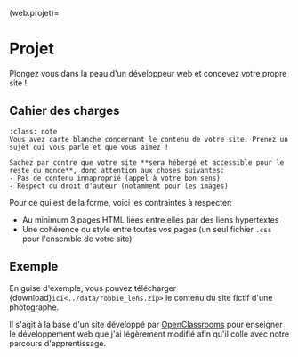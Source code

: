 (web.projet)=

# Projet

Plongez vous dans la peau d'un développeur web et concevez votre propre site !

## Cahier des charges

```{admonition} Liberté et créativité
:class: note
Vous avez carte blanche concernant le contenu de votre site. Prenez un sujet qui vous parle et que vous aimez !

Sachez par contre que votre site **sera hébergé et accessible pour le reste du monde**, donc attention aux choses suivantes:
- Pas de contenu innaproprié (appel à votre bon sens)
- Respect du droit d'auteur (notamment pour les images)
```

Pour ce qui est de la forme, voici les contraintes à respecter:

- Au minimum 3 pages HTML liées entre elles par des liens hypertextes
- Une cohérence du style entre toutes vos pages (un seul fichier `.css` pour l'ensemble de votre site)

## Exemple

En guise d'exemple, vous pouvez télécharger {download}`ici<../data/robbie_lens.zip>` le contenu du site fictif d'une photographe.

Il s'agit à la base d'un site développé par <a href="https://openclassrooms.com/fr/" target="_blank">OpenClassrooms</a> pour enseigner le développement web que j'ai légèrement modifié afin qu'il colle avec notre parcours d'apprentissage.

```{image} ../media/robbie_lens.png
```
